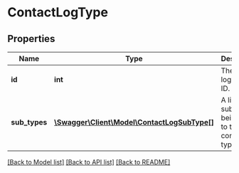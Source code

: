 # ContactLogType

## Properties
Name | Type | Description | Notes
------------ | ------------- | ------------- | -------------
**id** | **int** | The contact log type’s ID. | [optional] 
**sub_types** | [**\Swagger\Client\Model\ContactLogSubType[]**](ContactLogSubType.md) | A list of the subtypes being used to tag this contact log type. | [optional] 

[[Back to Model list]](../README.md#documentation-for-models) [[Back to API list]](../README.md#documentation-for-api-endpoints) [[Back to README]](../README.md)


